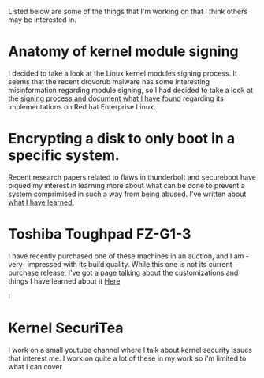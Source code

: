 Listed below are some of the things that I'm working on that I think others may be interested in.

# Anatomy of kernel module signing 

I decided to take a look at the Linux kernel modules signing process.  It seems
that the recent drovorub malware has some interesting misinformation regarding 
module signing, so I had decided to take a look at the [signing process and document what I have found](./signed-kernel-modules.md) regarding its implementations on Red hat Enterprise Linux.

# Encrypting a disk to only boot in a specific system.

Recent research papers related to flaws in thunderbolt and secureboot have
piqued my interest in learning more about what can be done to prevent a system
comprimised in such a way from being abused.  I've written about [what I have learned.](./tpm-pcr07.html)


# Toshiba Toughpad FZ-G1-3

I have recently purchased one of these machines in an auction, and I am -very- impressed with its build quality.   While this one is not its current purchase release, I've got a page talking about the customizations and things I have learned about it 
[Here](./toshiba-toughpad-fz-g1-3.md)

l
# Kernel SecuriTea

I work on a small youtube channel where I talk about kernel security issues that interest me.  I work on quite a lot of these in my work so i'm limited to what I can cover.


